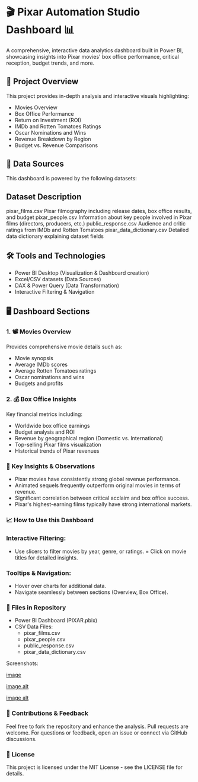 # 🎬 Pixar Automation Studio Dashboard 📊

A comprehensive, interactive data analytics dashboard built in Power BI, showcasing insights into Pixar movies' box office performance, critical reception, budget trends, and more.

## 🚩 Project Overview
This project provides in-depth analysis and interactive visuals highlighting:

- Movies Overview
- Box Office Performance
- Return on Investment (ROI)
- IMDb and Rotten Tomatoes Ratings
- Oscar Nominations and Wins
- Revenue Breakdown by Region
- Budget vs. Revenue Comparisons

## 📂 Data Sources
This dashboard is powered by the following datasets:

## Dataset	Description
pixar_films.csv	Pixar filmography including release dates, box office results, and budget
pixar_people.csv	Information about key people involved in Pixar films (directors, producers, etc.)
public_response.csv	Audience and critic ratings from IMDb and Rotten Tomatoes
pixar_data_dictionary.csv	Detailed data dictionary explaining dataset fields

## 🛠️ Tools and Technologies
- Power BI Desktop (Visualization & Dashboard creation)
- Excel/CSV datasets (Data Sources)
- DAX & Power Query (Data Transformation)
- Interactive Filtering & Navigation

## 🖥️ Dashboard Sections
### 1. 📽️ Movies Overview
Provides comprehensive movie details such as:

- Movie synopsis
- Average IMDb scores
- Average Rotten Tomatoes ratings
- Oscar nominations and wins
- Budgets and profits

### 2. 💰 Box Office Insights
Key financial metrics including:

- Worldwide box office earnings
- Budget analysis and ROI
- Revenue by geographical region (Domestic vs. International)
- Top-selling Pixar films visualization
- Historical trends of Pixar revenues

### 🚀 Key Insights & Observations
- Pixar movies have consistently strong global revenue performance.
- Animated sequels frequently outperform original movies in terms of revenue.
- Significant correlation between critical acclaim and box office success.
- Pixar's highest-earning films typically have strong international markets.
### 📈 How to Use this Dashboard
### Interactive Filtering:

- Use slicers to filter movies by year, genre, or ratings.
= Click on movie titles for detailed insights.

###  Tooltips & Navigation:

- Hover over charts for additional data.
- Navigate seamlessly between sections (Overview, Box Office).

### 🔖 Files in Repository
- Power BI Dashboard (PIXAR.pbix)
- CSV Data Files:
  - pixar_films.csv
  - pixar_people.csv
  - public_response.csv
  - pixar_data_dictionary.csv

Screenshots:

[image ](https://github.com/Softechanalytics/PIXAR_Studio/blob/f67e2acb43288ae7036e5b69188495894c622eb6/sc1.png)

[image alt](https://github.com/Softechanalytics/PIXAR_Studio/blob/f67e2acb43288ae7036e5b69188495894c622eb6/sc2.png)

[image alt](https://github.com/Softechanalytics/PIXAR_Studio/blob/f67e2acb43288ae7036e5b69188495894c622eb6/sc3.png)

### 🤝 Contributions & Feedback
Feel free to fork the repository and enhance the analysis. Pull requests are welcome. For questions or feedback, open an issue or connect via GitHub discussions.

### 📜 License
This project is licensed under the MIT License - see the LICENSE file for details.
